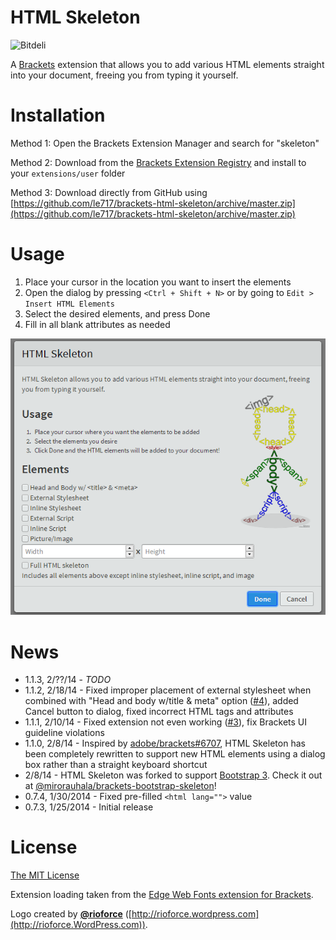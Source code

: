 # HTML Skeleton #

![Bitdeli](https://d2weczhvl823v0.cloudfront.net/le717/brackets-html-skeleton/trend.png)

A [Brackets](http://brackets.io) extension that allows you to add various HTML elements straight into your document, freeing you from typing it yourself.

# Installation #

Method 1: Open the Brackets Extension Manager and search for "skeleton"

Method 2: Download from the [Brackets Extension Registry](https://brackets-registry.aboutweb.com/) and install to your `extensions/user` folder

Method 3: Download directly from GitHub using 
[https://github.com/le717/brackets-html-skeleton/archive/master.zip](https://github.com/le717/brackets-html-skeleton/archive/master.zip)

# Usage #

1. Place your cursor in the location you want to insert the elements
2. Open the dialog by pressing `<Ctrl + Shift + N>` or by going to `Edit > Insert HTML Elements`
3. Select the desired elements, and press Done
4. Fill in all blank attributes as needed

![HTML Skeleton screenshot](img/HTML-Skeleton.png)

# News #

* 1.1.3, 2/??/14 - _TODO_
* 1.1.2, 2/18/14 - Fixed improper placement of external stylesheet when combined with "Head and body w/title & meta" option ([#4](https://github.com/le717/brackets-html-skeleton/issues/4)), added Cancel button to dialog, fixed incorrect HTML tags and attributes
* 1.1.1, 2/10/14 - Fixed extension not even working ([#3](https://github.com/le717/brackets-html-skeleton/issues/3)), fix Brackets UI guideline violations
* 1.1.0, 2/8/14 - Inspired by [adobe/brackets#6707](https://github.com/adobe/brackets/issues/6707), HTML Skeleton has been completely rewritten
to support new HTML elements using a dialog box rather than a straight keyboard shortcut
* 2/8/14 - HTML Skeleton was forked to support [Bootstrap 3](http://getbootstrap.com/). Check it out at [@mirorauhala/brackets-bootstrap-skeleton](https://github.com/mirorauhala/brackets-bootstrap-skeleton)!
* 0.7.4, 1/30/2014 - Fixed pre-filled `<html lang="">` value
* 0.7.3, 1/25/2014 - Initial release

# License #

[The MIT License](LICENSE.md)

Extension loading taken from the [Edge Web Fonts extension for Brackets](https://github.com/adobe/brackets-edge-web-fonts).

Logo created by [**@rioforce**](https://github.com/rioforce) ([http://rioforce.wordpress.com](http://rioforce.WordPress.com)).
